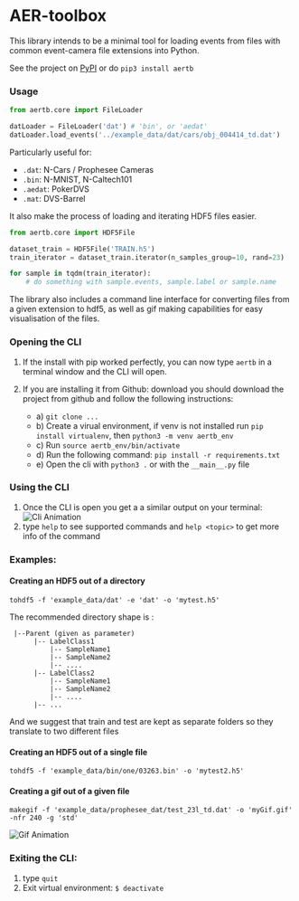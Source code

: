 # AER-toolbox
This library intends to be a minimal tool for loading events from files with common event-camera file extensions into
Python.

See the project on [PyPI](https://pypi.org/project/aertb/) or do `pip3 install aertb`

### Usage
```py
from aertb.core import FileLoader

datLoader = FileLoader('dat') # 'bin', or 'aedat'
datLoader.load_events('../example_data/dat/cars/obj_004414_td.dat')
```

Particularly useful for:

 - `.dat`: N-Cars / Prophesee Cameras
 - `.bin`: N-MNIST, N-Caltech101
 - `.aedat`: PokerDVS
 - `.mat`: DVS-Barrel
 
It also make the process of loading and iterating HDF5 files easier.
```py
from aertb.core import HDF5File

dataset_train = HDF5File('TRAIN.h5')
train_iterator = dataset_train.iterator(n_samples_group=10, rand=23)

for sample in tqdm(train_iterator):
    # do something with sample.events, sample.label or sample.name
```
The library also includes a command line interface for converting files from a given extension to hdf5, as well as gif
making capabilities for easy visualisation of the files.

### Opening the CLI
  1. If the install with pip worked perfectly, you can now type `aertb` in a terminal window and the CLI will open.
  
  2. If you are installing it from Github: download you should download the project from github and follow the following
  instructions:
        - a) `git clone ...`
        - b)  Create a virual environment, if venv is not installed run `pip install virtualenv`,
                  then `python3 -m venv aertb_env`
        - c)  Run `source aertb_env/bin/activate`
        - d)  Run the following command: `pip install -r requirements.txt`
        - e)  Open the cli with `python3 .` or with the `__main__.py` file

### Using the CLI
  1. Once the CLI is open you get a a similar output on your terminal:
    ![Cli Animation](https://github.com/rfma23/aertb/raw/master/images/aertb_cli_shell.gif)
  2. type `help` to see supported commands and `help <topic>` to get more info of the command

### Examples:

#### Creating an HDF5 out of a directory
```
tohdf5 -f 'example_data/dat' -e 'dat' -o 'mytest.h5'
```
The recommended directory shape is  :

     |--Parent (given as parameter)
          |-- LabelClass1
              |-- SampleName1
              |-- SampleName2
              |-- ....
          |-- LabelClass2
              |-- SampleName1
              |-- SampleName2
              |-- ....
          |-- ...

And we suggest that train and test are kept as separate folders so they translate 
to two different files
####  Creating an HDF5 out of a single file
```
tohdf5 -f 'example_data/bin/one/03263.bin' -o 'mytest2.h5'
```


####  Creating a gif out of a given file
```
makegif -f 'example_data/prophesee_dat/test_23l_td.dat' -o 'myGif.gif' -nfr 240 -g 'std'
```

 ![Gif Animation](https://github.com/rfma23/aertb/raw/master/images/myGif.gif)


### Exiting the CLI:

1. type `quit`
2. Exit virtual environment: `$ deactivate`
